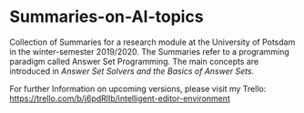 # Summaries-on-AI-topics
Collection of Summaries for a research module at the University of Potsdam in the winter-semester 2019/2020.
The Summaries refer to a programming paradigm called Answer Set Programming. The main concepts are introduced in *Answer Set Solvers and the Basics of Answer Sets*.

For further Information on upcoming versions, please visit my Trello:
https://trello.com/b/j6pdRlIb/intelligent-editor-environment
